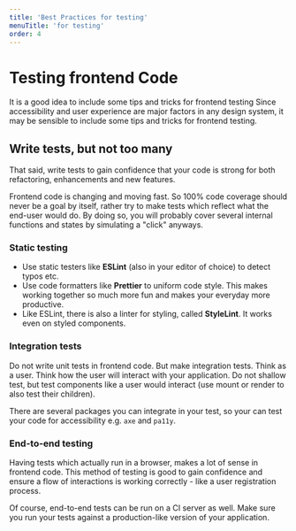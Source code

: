 ```yaml
---
title: 'Best Practices for testing'
menuTitle: 'for testing'
order: 4
---
```


# Testing frontend Code

It is a good idea to include some tips and tricks for frontend testing
Since accessibility and user experience are major factors in any design system, it may be sensible to include some tips and tricks for frontend testing.

## Write tests, but not too many

That said, write tests to gain confidence that your code is strong for both refactoring, enhancements and new features.

Frontend code is changing and moving fast. So 100% code coverage should never be a goal by itself, rather try to make tests which reflect what the end-user would do. By doing so, you will probably cover several internal functions and states by simulating a "click" anyways.

### Static testing

- Use static testers like **ESLint** (also in your editor of choice) to detect typos etc.
- Use code formatters like **Prettier** to uniform code style. This makes working together so much more fun and makes your everyday more productive.
- Like ESLint, there is also a linter for styling, called **StyleLint**. It works even on styled components.

### Integration tests

Do not write unit tests in frontend code. But make integration tests.
Think as a user. Think how the user will interact with your application. Do not shallow test, but test components like a user would interact (use mount or render to also test their children).

There are several packages you can integrate in your test, so your can test your code for accessibility e.g. `axe` and `pa11y`.

### End-to-end testing

Having tests which actually run in a browser, makes a lot of sense in frontend code. This method of testing is good to gain confidence and ensure a flow of interactions is working correctly - like a user registration process.

Of course, end-to-end tests can be run on a CI server as well. Make sure you run your tests against a production-like version of your application.
